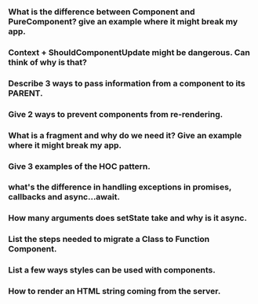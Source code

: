 ### What is the difference between Component and PureComponent? give an example where it might break my app. 


### Context + ShouldComponentUpdate might be dangerous. Can think of why is that? 


### Describe 3 ways to pass information from a component to its PARENT. 


###  Give 2 ways to prevent components from re-rendering.


### What is a fragment and why do we need it? Give an example where it might break my app. 


### Give 3 examples of the HOC pattern.


### what's the difference in handling exceptions in promises, callbacks and async...await.


### How many arguments does setState take and why is it async.


### List the steps needed to migrate a Class to Function Component.


### List a few ways styles can be used with components. 


### How to render an HTML string coming from the server. 